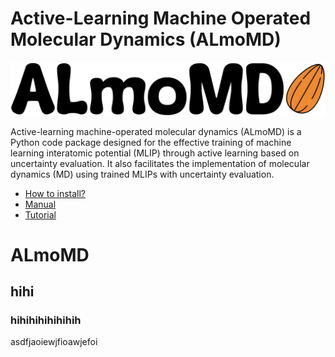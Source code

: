 # Active-Learning Machine Operated Molecular Dynamics (ALmoMD)

<div style="text-align:center">
	<img src="docs/logo.png" alt="ALmoMD logo" width="600"/>
</div>

Active-learning machine-operated molecular dynamics (ALmoMD) is a Python code package designed for the effective training of machine learning interatomic potential (MLIP) through active learning based on uncertainty evaluation. It also facilitates the implementation of molecular dynamics (MD) using trained MLIPs with uncertainty evaluation.

- [How to install?](docs/installation.md)
- [Manual](docs/documentation.md)
- [Tutorial](docs/tutorial.md)

# ALmoMD
## hihi
### hihihihihihihih
asdfjaoiewjfioawjefoi